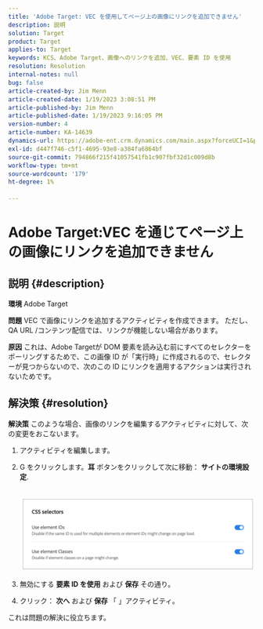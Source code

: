 ```yaml
---
title: 'Adobe Target: VEC を使用してページ上の画像にリンクを追加できません'
description: 説明
solution: Target
product: Target
applies-to: Target
keywords: KCS、Adobe Target、画像へのリンクを追加、VEC、要素 ID を使用
resolution: Resolution
internal-notes: null
bug: false
article-created-by: Jim Menn
article-created-date: 1/19/2023 3:08:51 PM
article-published-by: Jim Menn
article-published-date: 1/19/2023 9:16:05 PM
version-number: 4
article-number: KA-14639
dynamics-url: https://adobe-ent.crm.dynamics.com/main.aspx?forceUCI=1&pagetype=entityrecord&etn=knowledgearticle&id=7834022c-0b98-ed11-aad1-6045bd0065f9
exl-id: d447f746-c5f1-4695-93e8-a384fa6864bf
source-git-commit: 794866f215f41057541fb1c907fbf32d1c009d8b
workflow-type: tm+mt
source-wordcount: '179'
ht-degree: 1%

---
```


# Adobe Target:VEC を通じてページ上の画像にリンクを追加できません

## 説明 {#description}


<b>環境</b>
Adobe Target

<b>問題</b>
VEC で画像にリンクを追加するアクティビティを作成できます。
ただし、QA URL /コンテンツ配信では、リンクが機能しない場合があります。

<b>原因</b>
これは、Adobe Targetが DOM 要素を読み込む前にすべてのセレクターをポーリングするためで、この画像 ID が「実行時」に作成されるので、セレクターが見つからないので、次のこの ID にリンクを適用するアクションは実行されないためです。


## 解決策 {#resolution}


<b>解決策</b>
このような場合、画像のリンクを編集するアクティビティに対して、次の変更をおこないます。

1. アクティビティを編集します。
2. G をクリックします。<b>耳</b> ボタンをクリックして次に移動： <b>サイトの環境設定</b>.

       ![](assets/0154a0e2-0b98-ed11-aad1-6045bd0065f9.png)






































3. 無効にする <b>要素 ID を使用</b> および <b>保存</b> その通り。
4. クリック： <b>次へ</b> および <b>保存</b> 「 」アクティビティ。


これは問題の解決に役立ちます。
